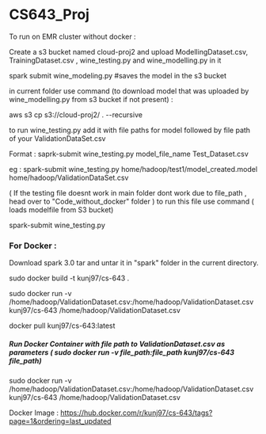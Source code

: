 # CS643_Proj


To run on EMR cluster without docker : 


Create a s3 bucket named cloud-proj2  and upload ModellingDataset.csv, TrainingDataset.csv , wine_testing.py and wine_modelling.py in it 

spark submit wine_modeling.py #saves the model in the s3 bucket



 in current folder use command (to download model that was uploaded by wine_modelling.py from s3 bucket if not present) :
 
aws s3 cp s3://cloud-proj2/ . --recursive
  
 to run wine_testing.py add it with file paths for model followed by file path of your ValidationDataSet.csv
 
 Format : saprk-submit wine_testing.py model_file_name Test_Dataset.csv
 
eg : spark-submit wine_testing.py home/hadoop/test1/model_created.model home/hadoop/ValidationDataSet.csv


( If the testing file doesnt work  in main folder dont work due to file_path , head over to "Code_without_docker" folder )
to run this file use command ( loads modelfile from S3 bucket)

spark-submit wine_testing.py 


### For Docker : 

Download spark 3.0 tar and untar it in "spark" folder in the current directory.

sudo docker build -t kunj97/cs-643 .

 sudo docker run -v  /home/hadoop/ValidationDataset.csv:/home/hadoop/ValidationDataset.csv  kunj97/cs-643  /home/hadoop/ValidationDataset.csv


docker pull kunj97/cs-643:latest
##### Run Docker Container with file path to ValidationDataset.csv as parameters ( sudo docker run -v file_path:file_path kunj97/cs-643 file_path)
sudo docker run -v  /home/hadoop/ValidationDataset.csv:/home/hadoop/ValidationDataset.csv  kunj97/cs-643  /home/hadoop/ValidationDataset.csv

Docker Image : https://hub.docker.com/r/kunj97/cs-643/tags?page=1&ordering=last_updated

